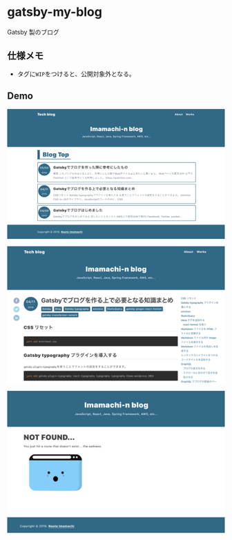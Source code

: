 # gatsby-my-blog

Gatsby 製のブログ

## 仕様メモ

- タグに`WIP`をつけると、公開対象外となる。

## Demo

![demo1](./img/demo1.png)

![demo2](./img/demo2.png)

![demo3](./img/demo3.png)
